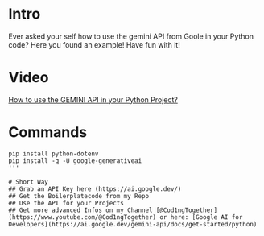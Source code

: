 # Intro
Ever asked your self how to use the gemini API from Goole in your Python code? Here you found an example!
Have fun with it!

# Video
[How to use the GEMINI API in your Python Project?](https://www.youtube.com/watch?v=MdCW2tKhoJ8&t=8s)

# Commands
```
pip install python-dotenv
pip install -q -U google-generativeai
'''

# Short Way
## Grab an API Key here (https://ai.google.dev/)
## Get the Boilerplatecode from my Repo
## Use the API for your Projects
## Get more advanced Infos on my Channel [@Cod1ngTogether](https://www.youtube.com/@Cod1ngTogether) or here: [Google AI for Developers](https://ai.google.dev/gemini-api/docs/get-started/python)
